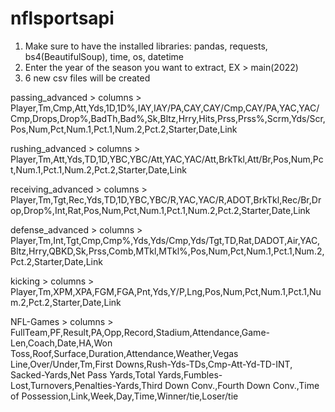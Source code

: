 # nflsportsapi


1. Make sure to have the installed libraries:
pandas, requests, bs4(BeautifulSoup), time, os, datetime
2. Enter the year of the season you want to extract, EX  > main(2022)
3. 6 new csv files will be created

passing_advanced > columns > Player,Tm,Cmp,Att,Yds,1D,1D%,IAY,IAY/PA,CAY,CAY/Cmp,CAY/PA,YAC,YAC/Cmp,Drops,Drop%,BadTh,Bad%,Sk,Bltz,Hrry,Hits,Prss,Prss%,Scrm,Yds/Scr,Pos,Num,Pct,Num.1,Pct.1,Num.2,Pct.2,Starter,Date,Link

rushing_advanced > columns > Player,Tm,Att,Yds,TD,1D,YBC,YBC/Att,YAC,YAC/Att,BrkTkl,Att/Br,Pos,Num,Pct,Num.1,Pct.1,Num.2,Pct.2,Starter,Date,Link

receiving_advanced > columns > Player,Tm,Tgt,Rec,Yds,TD,1D,YBC,YBC/R,YAC,YAC/R,ADOT,BrkTkl,Rec/Br,Drop,Drop%,Int,Rat,Pos,Num,Pct,Num.1,Pct.1,Num.2,Pct.2,Starter,Date,Link

defense_advanced > columns > Player,Tm,Int,Tgt,Cmp,Cmp%,Yds,Yds/Cmp,Yds/Tgt,TD,Rat,DADOT,Air,YAC,Bltz,Hrry,QBKD,Sk,Prss,Comb,MTkl,MTkl%,Pos,Num,Pct,Num.1,Pct.1,Num.2,Pct.2,Starter,Date,Link

kicking > columns > Player,Tm,XPM,XPA,FGM,FGA,Pnt,Yds,Y/P,Lng,Pos,Num,Pct,Num.1,Pct.1,Num.2,Pct.2,Starter,Date,Link

NFL-Games > columns > FullTeam,PF,Result,PA,Opp,Record,Stadium,Attendance,Game-Len,Coach,Date,HA,Won Toss,Roof,Surface,Duration,Attendance,Weather,Vegas Line,Over/Under,Tm,First Downs,Rush-Yds-TDs,Cmp-Att-Yd-TD-INT,
                      Sacked-Yards,Net Pass Yards,Total Yards,Fumbles-Lost,Turnovers,Penalties-Yards,Third Down Conv.,Fourth Down Conv.,Time of Possession,Link,Week,Day,Time,Winner/tie,Loser/tie

